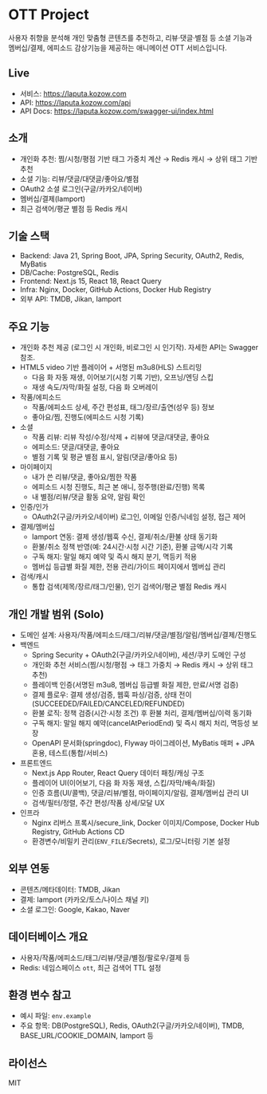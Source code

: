 # OTT Project

사용자 취향을 분석해 개인 맞춤형 콘텐츠를 추천하고,
리뷰·댓글·별점 등 소셜 기능과 멤버십/결제, 에피소드 감상기능을 제공하는 애니메이션 OTT 서비스입니다.

## Live
- 서비스: https://laputa.kozow.com
- API: https://laputa.kozow.com/api
- API Docs: https://laputa.kozow.com/swagger-ui/index.html

## 소개
- 개인화 추천: 찜/시청/평점 기반 태그 가중치 계산 → Redis 캐시 → 상위 태그 기반 추천
- 소셜 기능: 리뷰/댓글/대댓글/좋아요/별점
- OAuth2 소셜 로그인(구글/카카오/네이버)
- 멤버십/결제(Iamport)
- 최근 검색어/평균 별점 등 Redis 캐시

## 기술 스택
- Backend: Java 21, Spring Boot, JPA, Spring Security, OAuth2, Redis, MyBatis
- DB/Cache: PostgreSQL, Redis
- Frontend: Next.js 15, React 18, React Query
- Infra: Nginx, Docker, GitHub Actions, Docker Hub Registry
- 외부 API: TMDB, Jikan, Iamport

## 주요 기능
- 개인화 추천 제공 (로그인 시 개인화, 비로그인 시 인기작). 자세한 API는 Swagger 참조.
- HTML5 video 기반 플레이어 + 서명된 m3u8(HLS) 스트리밍
  - 다음 화 자동 재생, 이어보기(시청 기록 기반), 오프닝/엔딩 스킵
  - 재생 속도/자막/화질 설정, 다음 화 오버레이
- 작품/에피소드
  - 작품/에피소드 상세, 주간 편성표, 태그/장르/출연(성우 등) 정보
  - 좋아요/찜, 진행도(에피소드 시청 기록)
- 소셜
  - 작품 리뷰: 리뷰 작성/수정/삭제 + 리뷰에 댓글/대댓글, 좋아요
  - 에피소드: 댓글/대댓글, 좋아요
  - 별점 기록 및 평균 별점 표시, 알림(댓글/좋아요 등)
- 마이페이지
  - 내가 쓴 리뷰/댓글, 좋아요/찜한 작품
  - 에피소드 시청 진행도, 최근 본 애니, 정주행(완료/진행) 목록
  - 내 별점/리뷰/댓글 활동 요약, 알림 확인
- 인증/인가
  - OAuth2(구글/카카오/네이버) 로그인, 이메일 인증/닉네임 설정, 접근 제어
- 결제/멤버십
  - Iamport 연동: 결제 생성/웹훅 수신, 결제/취소/환불 상태 동기화
  - 환불/취소 정책 반영(예: 24시간·시청 시간 기준), 환불 금액/시각 기록
  - 구독 해지: 말일 해지 예약 및 즉시 해지 분기, 멱등키 적용
  - 멤버십 등급별 화질 제한, 전용 관리/가이드 페이지에서 멤버십 관리
- 검색/캐시
  - 통합 검색(제목/장르/태그/인물), 인기 검색어/평균 별점 Redis 캐시

## 개인 개발 범위 (Solo)
- 도메인 설계: 사용자/작품/에피소드/태그/리뷰/댓글/별점/알림/멤버십/결제/진행도
- 백엔드
  - Spring Security + OAuth2(구글/카카오/네이버), 세션/쿠키 도메인 구성
  - 개인화 추천 서비스(찜/시청/평점 → 태그 가중치 → Redis 캐시 → 상위 태그 추천)
  - 플레이백 인증(서명된 m3u8, 멤버십 등급별 화질 제한, 만료/서명 검증)
  - 결제 플로우: 결제 생성/검증, 웹훅 파싱/검증, 상태 전이(SUCCEEDED/FAILED/CANCELED/REFUNDED)
  - 환불 로직: 정책 검증(시간·시청 조건) 후 환불 처리, 결제/멤버십/이력 동기화
  - 구독 해지: 말일 해지 예약(cancelAtPeriodEnd) 및 즉시 해지 처리, 멱등성 보장
  - OpenAPI 문서화(springdoc), Flyway 마이그레이션, MyBatis 매퍼 + JPA 혼용, 테스트(통합/서비스)
- 프론트엔드
  - Next.js App Router, React Query 데이터 패칭/캐싱 구조
  - 플레이어 UI(이어보기, 다음 화 자동 재생, 스킵/자막/배속/화질)
  - 인증 흐름(UI/콜백), 댓글/리뷰/별점, 마이페이지/알림, 결제/멤버십 관리 UI
  - 검색/필터/정렬, 주간 편성/작품 상세/모달 UX
- 인프라
  - Nginx 리버스 프록시/secure_link, Docker 이미지/Compose, Docker Hub Registry, GitHub Actions CD
  - 환경변수/비밀키 관리(`ENV_FILE`/Secrets), 로그/모니터링 기본 설정

## 외부 연동
- 콘텐츠/메타데이터: TMDB, Jikan
- 결제: Iamport (카카오/토스/나이스 채널 키)
- 소셜 로그인: Google, Kakao, Naver

## 데이터베이스 개요
- 사용자/작품/에피소드/태그/리뷰/댓글/별점/팔로우/결제 등
- Redis: 네임스페이스 `ott`, 최근 검색어 TTL 설정

## 환경 변수 참고
- 예시 파일: `env.example`
- 주요 항목: DB(PostgreSQL), Redis, OAuth2(구글/카카오/네이버), TMDB, BASE_URL/COOKIE_DOMAIN, Iamport 등

## 라이선스
MIT
